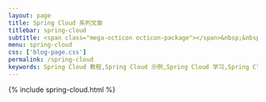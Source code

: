```yaml
---
layout: page
title: Spring Cloud 系列文章
titlebar: spring-cloud
subtitle: <span class="mega-octicon octicon-package"></span>&nbsp;&nbsp; 
menu: spring-cloud
css: ['blog-page.css']
permalink: /spring-cloud
keywords: Spring Cloud 教程,Spring Cloud 示例,Spring Cloud 学习,Spring Cloud 资源,Spring Cloud
---
```

{% include spring-cloud.html %}